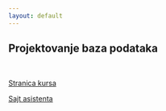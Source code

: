 ```yaml
---
layout: default
---
```


## Projektovanje baza podataka

<br>

[Stranica kursa](https://www.bazepodataka.matf.bg.ac.rs/ProjektovanjeBazaPodataka.html)

[Sajt asistenta](https://poincare.matf.bg.ac.rs/~vasilije.todorovic/pbp.html)
